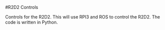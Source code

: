 #R2D2 Controls

Controls for the R2D2.  This will use RPI3 and ROS to control the R2D2.  The code is written in Python.